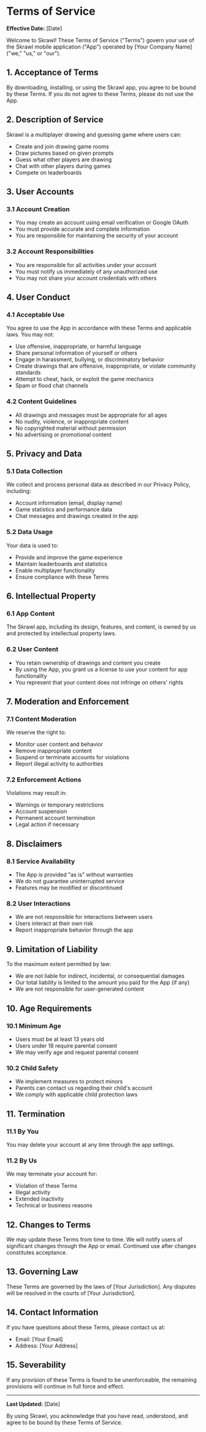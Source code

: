 # Terms of Service

**Effective Date:** [Date]

Welcome to Skrawl! These Terms of Service ("Terms") govern your use of the Skrawl mobile application ("App") operated by [Your Company Name] ("we," "us," or "our").

## 1. Acceptance of Terms

By downloading, installing, or using the Skrawl app, you agree to be bound by these Terms. If you do not agree to these Terms, please do not use the App.

## 2. Description of Service

Skrawl is a multiplayer drawing and guessing game where users can:
- Create and join drawing game rooms
- Draw pictures based on given prompts
- Guess what other players are drawing
- Chat with other players during games
- Compete on leaderboards

## 3. User Accounts

### 3.1 Account Creation
- You may create an account using email verification or Google OAuth
- You must provide accurate and complete information
- You are responsible for maintaining the security of your account

### 3.2 Account Responsibilities
- You are responsible for all activities under your account
- You must notify us immediately of any unauthorized use
- You may not share your account credentials with others

## 4. User Conduct

### 4.1 Acceptable Use
You agree to use the App in accordance with these Terms and applicable laws. You may not:
- Use offensive, inappropriate, or harmful language
- Share personal information of yourself or others
- Engage in harassment, bullying, or discriminatory behavior
- Create drawings that are offensive, inappropriate, or violate community standards
- Attempt to cheat, hack, or exploit the game mechanics
- Spam or flood chat channels

### 4.2 Content Guidelines
- All drawings and messages must be appropriate for all ages
- No nudity, violence, or inappropriate content
- No copyrighted material without permission
- No advertising or promotional content

## 5. Privacy and Data

### 5.1 Data Collection
We collect and process personal data as described in our Privacy Policy, including:
- Account information (email, display name)
- Game statistics and performance data
- Chat messages and drawings created in the app

### 5.2 Data Usage
Your data is used to:
- Provide and improve the game experience
- Maintain leaderboards and statistics
- Enable multiplayer functionality
- Ensure compliance with these Terms

## 6. Intellectual Property

### 6.1 App Content
The Skrawl app, including its design, features, and content, is owned by us and protected by intellectual property laws.

### 6.2 User Content
- You retain ownership of drawings and content you create
- By using the App, you grant us a license to use your content for app functionality
- You represent that your content does not infringe on others' rights

## 7. Moderation and Enforcement

### 7.1 Content Moderation
We reserve the right to:
- Monitor user content and behavior
- Remove inappropriate content
- Suspend or terminate accounts for violations
- Report illegal activity to authorities

### 7.2 Enforcement Actions
Violations may result in:
- Warnings or temporary restrictions
- Account suspension
- Permanent account termination
- Legal action if necessary

## 8. Disclaimers

### 8.1 Service Availability
- The App is provided "as is" without warranties
- We do not guarantee uninterrupted service
- Features may be modified or discontinued

### 8.2 User Interactions
- We are not responsible for interactions between users
- Users interact at their own risk
- Report inappropriate behavior through the app

## 9. Limitation of Liability

To the maximum extent permitted by law:
- We are not liable for indirect, incidental, or consequential damages
- Our total liability is limited to the amount you paid for the App (if any)
- We are not responsible for user-generated content

## 10. Age Requirements

### 10.1 Minimum Age
- Users must be at least 13 years old
- Users under 18 require parental consent
- We may verify age and request parental consent

### 10.2 Child Safety
- We implement measures to protect minors
- Parents can contact us regarding their child's account
- We comply with applicable child protection laws

## 11. Termination

### 11.1 By You
You may delete your account at any time through the app settings.

### 11.2 By Us
We may terminate your account for:
- Violation of these Terms
- Illegal activity
- Extended inactivity
- Technical or business reasons

## 12. Changes to Terms

We may update these Terms from time to time. We will notify users of significant changes through the App or email. Continued use after changes constitutes acceptance.

## 13. Governing Law

These Terms are governed by the laws of [Your Jurisdiction]. Any disputes will be resolved in the courts of [Your Jurisdiction].

## 14. Contact Information

If you have questions about these Terms, please contact us at:
- Email: [Your Email]
- Address: [Your Address]

## 15. Severability

If any provision of these Terms is found to be unenforceable, the remaining provisions will continue in full force and effect.

---

**Last Updated:** [Date]

By using Skrawl, you acknowledge that you have read, understood, and agree to be bound by these Terms of Service.
